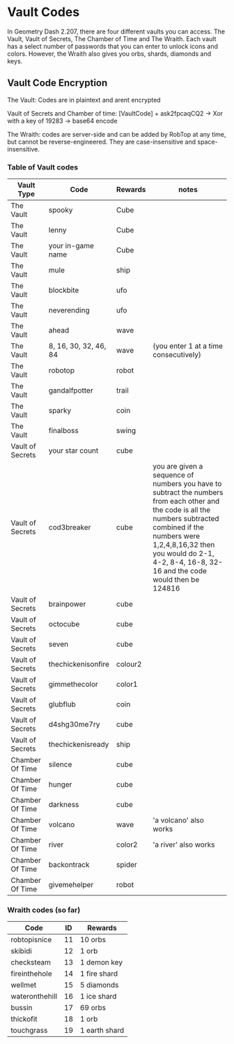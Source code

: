 # Vault Codes

In Geometry Dash 2.207, there are four different vaults you can access. The Vault, Vault of Secrets, The Chamber of Time and The Wraith. Each vault has a select number of passwords that you can enter to unlock icons and colors. However, the Wraith also gives you orbs, shards, diamonds and keys.

## Vault Code Encryption

The Vault: Codes are in plaintext and arent encrypted

Vault of Secrets and Chamber of time: [VaultCode] + ask2fpcaqCQ2 -> Xor with a key of 19283 -> base64 encode

The Wraith: codes are server-side and can be added by RobTop at any time, but cannot be reverse-engineered. They are case-insensitive and space-insensitive.

### Table of Vault codes

| Vault Type |       Code     | Rewards | notes |
|------------|----------------|---------|-------|
| The Vault  |       spooky   | Cube
| The Vault  |       lenny   | Cube
| The Vault  |       your in-game name   | Cube
| The Vault  |       mule   | ship
| The Vault  |       blockbite   | ufo
| The Vault  |       neverending   | ufo
| The Vault  |       ahead   | wave
| The Vault  |       8, 16, 30, 32, 46, 84 | wave | (you enter 1 at a time consecutively)
| The Vault  |       robotop   | robot
| The Vault  |       gandalfpotter   | trail
| The Vault  |       sparky   | coin
| The Vault  | finalboss | swing
| Vault of Secrets | your star count   | cube
| Vault of Secrets | cod3breaker   | cube | you are given a sequence of numbers you have to subtract the numbers from each other and the code is all the numbers subtracted combined if the numbers were 1,2,4,8,16,32 then you would do 2-1, 4-2, 8-4, 16-8, 32-16 and the code would then be 124816
| Vault of Secrets | brainpower   | cube
| Vault of Secrets | octocube   | cube
| Vault of Secrets | seven   | cube
| Vault of Secrets | thechickenisonfire   | colour2
| Vault of Secrets | gimmethecolor   | color1
| Vault of Secrets | glubflub   | coin
| Vault of Secrets | d4shg30me7ry | cube
| Vault of Secrets | thechickenisready | ship
| Chamber Of Time  | silence | cube 
| Chamber Of Time  | hunger | cube 
| Chamber Of Time  | darkness | cube 
| Chamber Of Time  | volcano | wave | 'a volcano' also works
| Chamber Of Time  | river | color2 | 'a river' also works
| Chamber Of Time  | backontrack | spider
| Chamber Of Time  | givemehelper | robot

### Wraith codes (so far)

| Code           | ID | Rewards        |
|----------------|----|----------------|
| robtopisnice   | 11 | 10 orbs        |
| skibidi        | 12 | 1 orb          |
| checksteam     | 13 | 1 demon key    |
| fireinthehole  | 14 | 1 fire shard   |
| wellmet        | 15 | 5 diamonds     |
| wateronthehill | 16 | 1 ice shard    |
| bussin         | 17 | 69 orbs        |
| thickofit      | 18 | 1 orb          |
| touchgrass     | 19 | 1 earth shard  |


